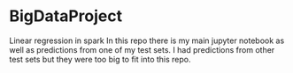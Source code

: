 # BigDataProject
Linear regression in spark 
In this repo there is my main jupyter notebook as well as predictions from one of my test sets. I had predictions from other test sets but they were too big to fit into this repo. 

